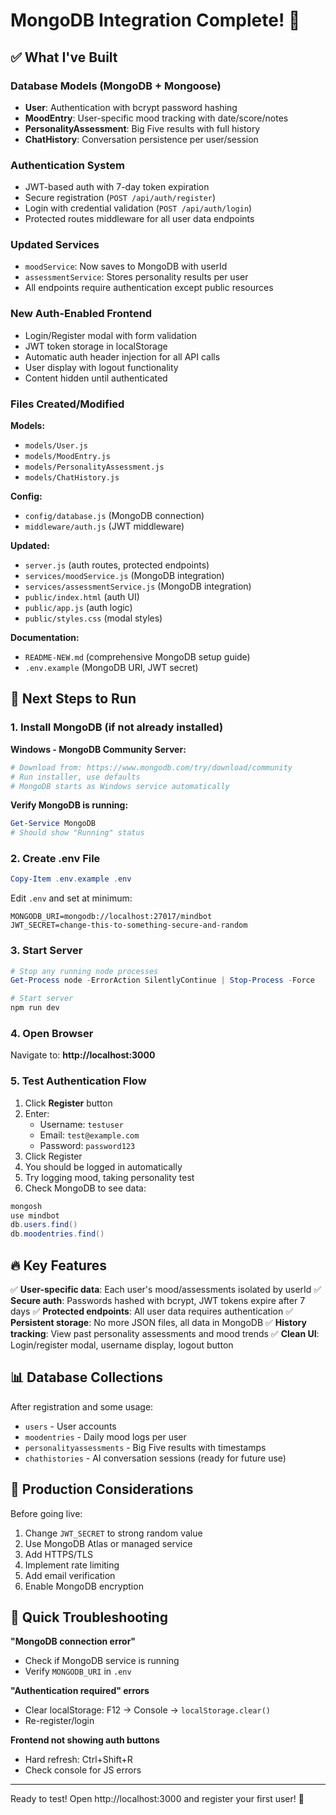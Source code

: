 # MongoDB Integration Complete! 🎉

## ✅ What I've Built

### Database Models (MongoDB + Mongoose)
- **User**: Authentication with bcrypt password hashing
- **MoodEntry**: User-specific mood tracking with date/score/notes
- **PersonalityAssessment**: Big Five results with full history
- **ChatHistory**: Conversation persistence per user/session

### Authentication System
- JWT-based auth with 7-day token expiration
- Secure registration (`POST /api/auth/register`)
- Login with credential validation (`POST /api/auth/login`)
- Protected routes middleware for all user data endpoints

### Updated Services
- `moodService`: Now saves to MongoDB with userId
- `assessmentService`: Stores personality results per user
- All endpoints require authentication except public resources

### New Auth-Enabled Frontend
- Login/Register modal with form validation
- JWT token storage in localStorage
- Automatic auth header injection for all API calls
- User display with logout functionality
- Content hidden until authenticated

### Files Created/Modified
**Models:**
- `models/User.js`
- `models/MoodEntry.js`
- `models/PersonalityAssessment.js`
- `models/ChatHistory.js`

**Config:**
- `config/database.js` (MongoDB connection)
- `middleware/auth.js` (JWT middleware)

**Updated:**
- `server.js` (auth routes, protected endpoints)
- `services/moodService.js` (MongoDB integration)
- `services/assessmentService.js` (MongoDB integration)
- `public/index.html` (auth UI)
- `public/app.js` (auth logic)
- `public/styles.css` (modal styles)

**Documentation:**
- `README-NEW.md` (comprehensive MongoDB setup guide)
- `.env.example` (MongoDB URI, JWT secret)

## 🚀 Next Steps to Run

### 1. Install MongoDB (if not already installed)

**Windows - MongoDB Community Server:**
```powershell
# Download from: https://www.mongodb.com/try/download/community
# Run installer, use defaults
# MongoDB starts as Windows service automatically
```

**Verify MongoDB is running:**
```powershell
Get-Service MongoDB
# Should show "Running" status
```

### 2. Create .env File

```powershell
Copy-Item .env.example .env
```

Edit `.env` and set at minimum:
```env
MONGODB_URI=mongodb://localhost:27017/mindbot
JWT_SECRET=change-this-to-something-secure-and-random
```

### 3. Start Server

```powershell
# Stop any running node processes
Get-Process node -ErrorAction SilentlyContinue | Stop-Process -Force

# Start server
npm run dev
```

### 4. Open Browser

Navigate to: **http://localhost:3000**

### 5. Test Authentication Flow

1. Click **Register** button
2. Enter:
   - Username: `testuser`
   - Email: `test@example.com`
   - Password: `password123`
3. Click Register
4. You should be logged in automatically
5. Try logging mood, taking personality test
6. Check MongoDB to see data:

```powershell
mongosh
use mindbot
db.users.find()
db.moodentries.find()
```

## 🔥 Key Features

✅ **User-specific data**: Each user's mood/assessments isolated by userId
✅ **Secure auth**: Passwords hashed with bcrypt, JWT tokens expire after 7 days
✅ **Protected endpoints**: All user data requires authentication
✅ **Persistent storage**: No more JSON files, all data in MongoDB
✅ **History tracking**: View past personality assessments and mood trends
✅ **Clean UI**: Login/register modal, username display, logout button

## 📊 Database Collections

After registration and some usage:
- `users` - User accounts
- `moodentries` - Daily mood logs per user
- `personalityassessments` - Big Five results with timestamps
- `chathistories` - AI conversation sessions (ready for future use)

## 🎯 Production Considerations

Before going live:
1. Change `JWT_SECRET` to strong random value
2. Use MongoDB Atlas or managed service
3. Add HTTPS/TLS
4. Implement rate limiting
5. Add email verification
6. Enable MongoDB encryption

## 🐛 Quick Troubleshooting

**"MongoDB connection error"**
- Check if MongoDB service is running
- Verify `MONGODB_URI` in `.env`

**"Authentication required" errors**
- Clear localStorage: F12 → Console → `localStorage.clear()`
- Re-register/login

**Frontend not showing auth buttons**
- Hard refresh: Ctrl+Shift+R
- Check console for JS errors

---

Ready to test! Open http://localhost:3000 and register your first user! 🚀

